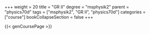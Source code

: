 +++
weight = 20
title = "GR II"
degree = "msphysik2"
parent = "physics70d"
tags = ["msphysik2", "GR II", "physics70d"]
categories = ["course"]
bookCollapseSection = false
+++

{{< genCoursePage >}}
